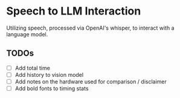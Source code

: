 # Speech to LLM Interaction

Utilizing speech, processed via OpenAI's whisper, to interact with a language
model.

## TODOs

- [ ] Add total time 
- [ ] Add history to vision model
- [ ] Add notes on the hardware used for comparison / disclaimer 
- [ ] Add bold fonts to timing stats
